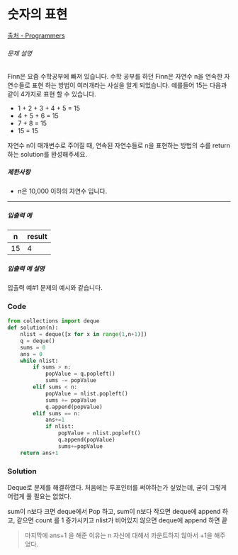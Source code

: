 # 숫자의 표현

[출처 - Programmers](https://programmers.co.kr/learn/courses/30/lessons/12924)

###### 문제 설명

Finn은 요즘 수학공부에 빠져 있습니다. 수학 공부를 하던 Finn은 자연수 n을 연속한 자연수들로 표현 하는 방법이 여러개라는 사실을 알게 되었습니다. 예를들어 15는 다음과 같이 4가지로 표현 할 수 있습니다.

- 1 + 2 + 3 + 4 + 5 = 15
- 4 + 5 + 6 = 15
- 7 + 8 = 15
- 15 = 15

자연수 n이 매개변수로 주어질 때, 연속된 자연수들로 n을 표현하는 방법의 수를 return하는 solution를 완성해주세요.

##### 제한사항

- n은 10,000 이하의 자연수 입니다.

------

##### 입출력 예

| n    | result |
| ---- | ------ |
| 15   | 4      |

##### 입출력 예 설명

입출력 예#1
문제의 예시와 같습니다.



### Code

```python
from collections import deque
def solution(n):
    nlist = deque([x for x in range(1,n+1)])
    q = deque()
    sums = 0
    ans = 0
    while nlist:
        if sums > n:
            popValue = q.popleft()
            sums -= popValue
        elif sums < n:
            popValue = nlist.popleft()
            sums += popValue
            q.append(popValue)
        elif sums == n:
            ans+=1
            if nlist:
                popValue = nlist.popleft()
                q.append(popValue)
                sums+=popValue
    return ans+1
```

### Solution

Deque로 문제를 해결하였다. 처음에는 투포인터를 써야하는가 싶었는데, 굳이 그렇게 어렵게 풀 필요는 없었다.

sum이 n보다 크면 deque에서 Pop 하고, sum이 n보다 작으면 deque에 append 하고, 같으면 count 를 1 증가시키고 nlist가 비어있지 않으면 deque에 append 하면 끝

> 마지막에 ans+1 을 해준 이유는 n 자신에 대해서 카운트하지 않아서 +1을 해주었다.